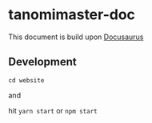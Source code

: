 # tanomimaster-doc

This document is build upon [Docusaurus](https://docusaurus.io/)


## Development

```
cd website
```

and

hit `yarn start` or `npm start`

